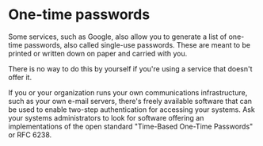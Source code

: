 [Title]: # (Contraseñas de un solo uso)
[Order]: # (3)

# One-time passwords

Some services, such as Google, also allow you to generate a list of one-time passwords, also called single-use passwords. These are meant to be printed or written down on paper and carried with you.

There is no way to do this by yourself if you're using a service that doesn't offer it.

If you or your organization runs your own communications infrastructure, such as your own e-mail servers, there's freely available software that can be used to enable two-step authentication for accessing your systems. Ask your systems administrators to look for software offering an implementations of the open standard "Time-Based One-Time Passwords" or RFC 6238.